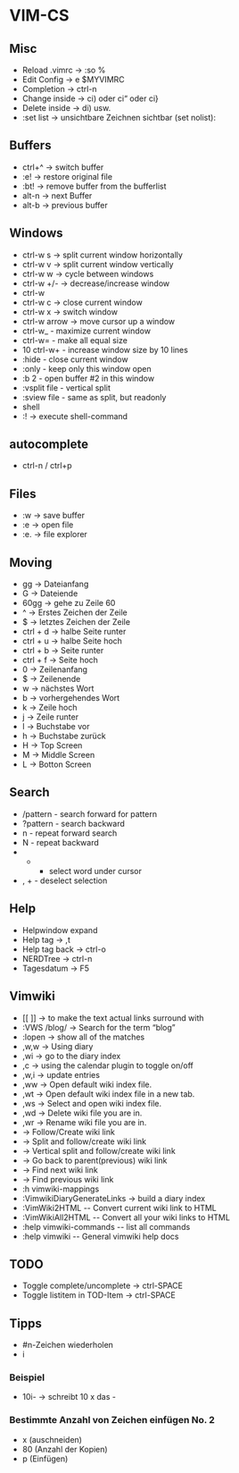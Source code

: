 # VIM-CS

## Misc
- Reload .vimrc -> :so %
- Edit Config -> e $MYVIMRC
- Completion -> ctrl-n
- Change inside -> ci) oder ci“ oder ci}
- Delete inside -> di) usw.
- :set list -> unsichtbare Zeichnen sichtbar (set nolist):

## Buffers
- ctrl+^ -> switch buffer
- :e! -> restore original file
- :bt! -> remove buffer from the bufferlist
- alt-n -> next Buffer
- alt-b -> previous buffer

## Windows
- ctrl-w s -> split current window horizontally
- ctrl-w v -> split current window vertically
- ctrl-w w -> cycle between windows
- ctrl-w +/- -> decrease/increase window
- ctrl-w
- ctrl-w c -> close current window
- ctrl-w x -> switch window
- ctrl-w arrow -> move cursor up a window
- ctrl-w_ - maximize current window
- ctrl-w= - make all equal size
- 10 ctrl-w+ - increase window size by 10 lines
- :hide - close current window
- :only - keep only this window open
- :b 2 - open buffer #2 in this window
- :vsplit file - vertical split
- :sview file - same as split, but readonly
- shell
- :! -> execute shell-command

## autocomplete
- ctrl-n / ctrl+p

## Files
- :w -> save buffer
- :e <name> -> open file
- :e. -> file explorer

## Moving
- gg -> Dateianfang
- G -> Dateiende
- 60gg -> gehe zu Zeile 60
- ^ -> Erstes Zeichen der Zeile
- $ -> letztes Zeichen der Zeile
- ctrl + d -> halbe Seite runter
- ctrl + u -> halbe Seite hoch
- ctrl + b -> Seite runter
- ctrl + f -> Seite hoch
- 0 -> Zeilenanfang
- $ -> Zeilenende
- w -> nächstes Wort
- b -> vorhergehendes Wort
- k -> Zeile hoch
- j -> Zeile runter
- l -> Buchstabe vor
- h -> Buchstabe zurück
- H -> Top Screen
- M -> Middle Screen
- L -> Botton Screen

## Search
- /pattern - search forward for pattern
- ?pattern - search backward
- n - repeat forward search
- N - repeat backward
- * - select word under cursor
- , + <space> - deselect selection

## Help
- Helpwindow expand
- Help tag -> ,t
- Help tag back -> ctrl-o
- NERDTree -> ctrl-n
- Tagesdatum -> F5

## Vimwiki
- [[ ]] -> to make the text actual links surround with
- :VWS /blog/ -> Search for the term “blog”
- :lopen -> show all of the matches
- ,w,w -> Using diary
- ,wi -> go to the diary index
- ,c -> using the calendar plugin to toggle on/off
- ,w,i -> update entries
- ,ww -> Open default wiki index file.
- ,wt -> Open default wiki index file in a new tab.
- ,ws -> Select and open wiki index file.
- ,wd -> Delete wiki file you are in.
- ,wr -> Rename wiki file you are in.
- <Enter> -> Follow/Create wiki link
- <Shift-Enter> -> Split and follow/create wiki link
- <Ctrl-Enter> -> Vertical split and follow/create wiki link
- <Backspace> -> Go back to parent(previous) wiki link
- <Tab> -> Find next wiki link
- <Shift-Tab> -> Find previous wiki link
- :h vimwiki-mappings
- :VimwikiDiaryGenerateLinks -> build a diary index
- :VimWiki2HTML -- Convert current wiki link to HTML
- :VimWikiAll2HTML -- Convert all your wiki links to HTML
- :help vimwiki-commands -- list all commands
- :help vimwiki -- General vimwiki help docs

## TODO
- Toggle complete/uncomplete -> ctrl-SPACE
- Toggle listitem in TOD-Item -> ctrl-SPACE

## Tipps
- #n-Zeichen wiederholen
- <ESC><n>i<zeichen><ESC>

### Beispiel
- <ESC>10i-<ESC> -> schreibt 10 x das -

### Bestimmte Anzahl von Zeichen einfügen No. 2

- x (auschneiden)
- 80 (Anzahl der Kopien)
- p (Einfügen)

